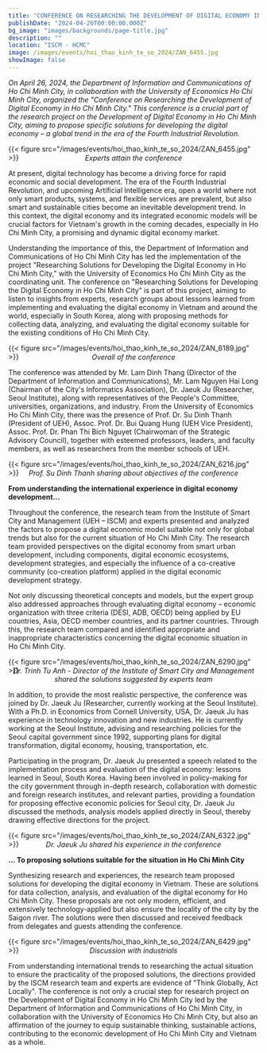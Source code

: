 ```yaml
---
title: "CONFERENCE ON RESEARCHING THE DEVELOPMENT OF DIGITAL ECONOMY IN HO CHI MINH CITY: EFFORTS TOWARDS A SMART AND SUSTAINABLE URBAN FUTURE"
publishDate: "2024-04-26T00:00:00.000Z"
bg_image: "images/backgrounds/page-title.jpg"
description: ""
location: "ISCM - HCMC"
image: /images/events/hoi_thao_kinh_te_so_2024/ZAN_6455.jpg
showImage: false
---
```


_On April 26, 2024, the Department of Information and Communications of Ho Chi Minh City, in collaboration with the University of Economics Ho Chi Minh City, organized the "Conference on Researching the Development of Digital Economy in Ho Chi Minh City." This conference is a crucial part of the research project on the Development of Digital Economy in Ho Chi Minh City, aiming to propose specific solutions for developing the digital economy – a global trend in the era of the Fourth Industrial Revolution._

{{< figure src="/images/events/hoi_thao_kinh_te_so_2024/ZAN_6455.jpg" >}}

_<center style="margin-top: -30px">Experts attain the conference</center>_

At present, digital technology has become a driving force for rapid economic and social development. The era of the Fourth Industrial Revolution, and upcoming Artificial Intelligence era, open a world where not only smart products, systems, and flexible services are prevalent, but also smart and sustainable cities become an inevitable development trend. In this context, the digital economy and its integrated economic models will be crucial factors for Vietnam's growth in the coming decades, especially in Ho Chi Minh City, a promising and dynamic digital economy market.

Understanding the importance of this, the Department of Information and Communications of Ho Chi Minh City has led the implementation of the project "Researching Solutions for Developing the Digital Economy in Ho Chi Minh City," with the University of Economics Ho Chi Minh City as the coordinating unit. The conference on "Researching Solutions for Developing the Digital Economy in Ho Chi Minh City" is part of this project, aiming to listen to insights from experts, research groups about lessons learned from implementing and evaluating the digital economy in Vietnam and around the world, especially in South Korea, along with proposing methods for collecting data, analyzing, and evaluating the digital economy suitable for the existing conditions of Ho Chi Minh City.

{{< figure src="/images/events/hoi_thao_kinh_te_so_2024/ZAN_6189.jpg" >}}

_<center style="margin-top: -30px">Overall of the conference</center>_

The conference was attended by Mr. Lam Dinh Thang (Director of the Department of Information and Communications), Mr. Lam Nguyen Hai Long (Chairman of the City's Informatics Association), Dr. Jaeuk Ju (Researcher, Seoul Institute), along with representatives of the People's Committee, universities, organizations, and industry. From the University of Economics Ho Chi Minh City, there was the presence of Prof. Dr. Su Dinh Thanh (President of UEH), Assoc. Prof. Dr. Bui Quang Hung (UEH Vice President), Assoc. Prof. Dr. Phan Thi Bich Nguyet (Chairwoman of the Strategic Advisory Council), together with esteemed professors, leaders, and faculty members, as well as researchers from the member schools of UEH.

{{< figure src="/images/events/hoi_thao_kinh_te_so_2024/ZAN_6216.jpg" >}}

_<center style="margin-top: -30px">Prof. Su Dinh Thanh sharing about objectives of the conference</center>_

**From understanding the international experience in digital economy development...**

Throughout the conference, the research team from the Institute of Smart City and Management (UEH – ISCM) and experts presented and analyzed the factors to propose a digital economic model suitable not only for global trends but also for the current situation of Ho Chi Minh City. The research team provided perspectives on the digital economy from smart urban development, including components, digital economic ecosystems, development strategies, and especially the influence of a co-creative community (co-creation platform) applied in the digital economic development strategy.

Not only discussing theoretical concepts and models, but the expert group also addressed approaches through evaluating digital economy – economic organization with three criteria (DESI, ADB, OECD) being applied by EU countries, Asia, OECD member countries, and its partner countries. Through this, the research team compared and identified appropriate and inappropriate characteristics concerning the digital economic situation in Ho Chi Minh City.

{{< figure src="/images/events/hoi_thao_kinh_te_so_2024/ZAN_6290.jpg" >}}

_<center style="margin-top: -30px">Dr. Trinh Tu Anh - Director of the Institute of Smart City and Management shared the solutions suggested by experts team</center>_

In addition, to provide the most realistic perspective, the conference was joined by Dr. Jaeuk Ju (Researcher, currently working at the Seoul Institute). With a Ph.D. in Economics from Cornell University, USA, Dr. Jaeuk Ju has experience in technology innovation and new industries. He is currently working at the Seoul Institute, advising and researching policies for the Seoul capital government since 1992, supporting plans for digital transformation, digital economy, housing, transportation, etc.

Participating in the program, Dr. Jaeuk Ju presented a speech related to the implementation process and evaluation of the digital economy: lessons learned in Seoul, South Korea. Having been involved in policy-making for the city government through in-depth research, collaboration with domestic and foreign research institutes, and relevant parties, providing a foundation for proposing effective economic policies for Seoul city, Dr. Jaeuk Ju discussed the methods, analysis models applied directly in Seoul, thereby drawing effective directions for the project.

{{< figure src="/images/events/hoi_thao_kinh_te_so_2024/ZAN_6322.jpg" >}}

_<center style="margin-top: -30px">Dr. Jaeuk Ju shared his experience in the conference</center>_

**... To proposing solutions suitable for the situation in Ho Chi Minh City**

Synthesizing research and experiences, the research team proposed solutions for developing the digital economy in Vietnam. These are solutions for data collection, analysis, and evaluation of the digital economy for Ho Chi Minh City. These proposals are not only modern, efficient, and extensively technology-applied but also ensure the locality of the city by the Saigon river. The solutions were then discussed and received feedback from delegates and guests attending the conference.

{{< figure src="/images/events/hoi_thao_kinh_te_so_2024/ZAN_6429.jpg" >}}

_<center style="margin-top: -30px">Discussion with industrials</center>_

From understanding international trends to researching the actual situation to ensure the practicality of the proposed solutions, the directions provided by the ISCM research team and experts are evidence of "Think Globally, Act Locally". The conference is not only a crucial step for research project on the Development of Digital Economy in Ho Chi Minh City led by the Department of Information and Communications of Ho Chi Minh City, in collaboration with the University of Economics Ho Chi Minh City, but also an affirmation of the journey to equip sustainable thinking, sustainable actions, contributing to the economic development of Ho Chi Minh City and Vietnam as a whole.
